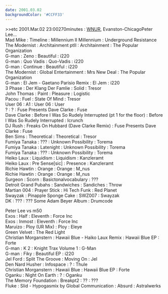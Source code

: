 ```yaml
---
date: 2001.03.02
backgroundColor: '#CCFF33'
---
```


\>>etc 2001.Mar.02 23:00270minutes : [WNUR](http://www.wnur.org/), Evanston-ChicagoPeter Lee...  
Mad Mike : Timeline : Millennium II Millennium : Underground Resistance  
The Modernist : Architainment ptII : Architainment : The Popular Organization  
G-man : Zeno : Beautiful : i220  
G-man : Quo Vadis : Quo-Vadis : i220  
G-man : Continue : Beautiful : i220  
The Modernist : Global Entertainment : Mrs New Deal : The Popular Organization  
G-man : El Jem - Gaetano Parisio Remix : El Jem : i220  
3 Phase : Der Klang Der Famlie : Solid : Tresor  
John Thomas : Paint : Pleasure : Logistic  
Pacou : Fuel : State Of Mind : Tresor  
User 06 : A1 : User 06 : User  
? : ? : Fuse Presents Dave Clarke : Fuse  
Dave Clarke : Before I Was So Rudely Interrupted (pt 1 for the floor) : Before I Was So Rudely Interrupted : Icrunch  
DJ Rush : Freaks On Hubbard (Dave Clarke Remix) : Fuse Presents Dave Clarke : Fuse  
Ben Sims : Theoretical : Theoretical : Tresor  
Fumiya Tanaka : ??? : Unknown Possibility : Torema  
Fumiya Tanaka : Latenight : Unknown Possibility : Torema  
Fumiya Tanaka : ??? : Unknown Possibility : Torema  
Heiko Laux : Liquidism : Liquidism : Kanzleramt  
Heiko Laux : Pre Sense\[sic\] : Presence : Kanzleramt  
Richie Hawtin : Orange : Orange : M\_nus  
Richie Hawtin : Orange : Orange : M\_nus  
Surgeon : Scorn : Basictonalvocabulary : ???  
Detroit Grand Pubahs : Sandwiches : Sandiches : Throw  
Martian 004 : Prayer Stick : Hi Tech Funk : Red Planet  
Swayzak : Pinapple Sponge Cake : SWZ007 : Swayzak  
DK : ??? : ??? Some Adam Beyer Album : Drumcode  

Peter Lee vs m50  
Exos : Half : Eleventh : Force Inc  
Exos : Inmost : Eleventh : Force Inc  
Maruizo : Ploy (UR Mix) : Ploy : Eleye  
Green Velvet : The Red Light  
Christian Morganstern : Hawaii Blue - Haiko Laux Remix : Hawaii Blue EP : Forte  
G-man : K 2 : Knight Trax Volume 1 : G-Man  
G-man : Fiky : Beautiful EP : i220  
Jel Ford : Split The Groove : Moving On : Jel  
Den Nard Husher : Infospace : ? : Thule  
Christian Morganstern : Hawaii Blue : Hawaii Blue EP : Forte  
Oganku : Night On Earth : ? : Oganku  
The Memory Foundation : Breakpt2 : ?? : ???  
Fluke : Slid - Hypogasmix by Global Communication : Absurd : Astralwerks